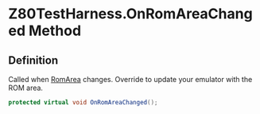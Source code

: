 # Z80TestHarness.OnRomAreaChanged Method
## Definition

Called when [RomArea](MrKWatkins.EmulatorTestSuites.Z80.Z80TestHarness.RomArea.md) changes. Override to update your emulator with the ROM area.

```c#
protected virtual void OnRomAreaChanged();
```

